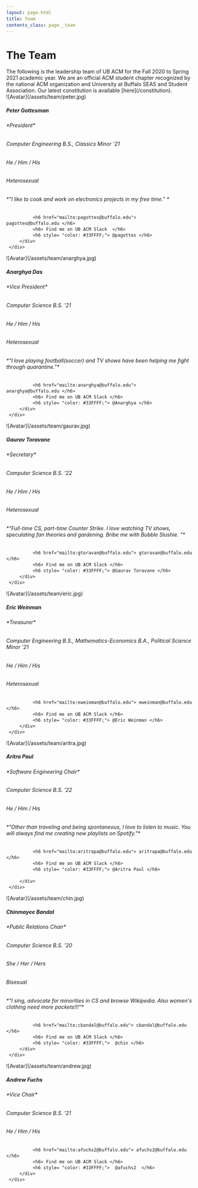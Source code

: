 ```yaml
---
layout: page.html
title: Team
contents_class: page__team
---
```


# The Team

<div class = "page-description">
    The following is the leadership team of UB ACM for the Fall 2020 to Spring 2021
    academic year. We are an official ACM student chapter recognized by the national
    ACM organization and University at Buffalo SEAS and Student Association. Our
    latest constitution is available [here](/constitution).
</div>

<div class = "team">
  <div class="flip-card">
     <div class="flip-card-inner">
         <div class="flip-card-front">
              ![Avatar](/assets/team/peter.jpg)
              <div class="description">
                  <h5> Peter Gottesman </h5>
                  <h6> *President* </h6>
              </div>
         </div>
         <div class="flip-card-back">
              <h6> Computer Engineering B.S., Classics Minor '21  </h6>
              <h6> He / Him / His </h6>
              <h6> Heterosexual </h6>
              <h6> *"I like to cook and work on electronics projects in my free time." * </h6>

              <h6 href="mailto:pagottes@buffalo.edu">  pagottes@buffalo.edu </h6>
              <h6> Find me on UB ACM Slack  </h6>
              <h6 style= "color: #33FFFF;"> @pagottes </h6>
         </div>
     </div>
  </div>


  <div class="flip-card">
     <div class="flip-card-inner">
         <div class="flip-card-front">
              ![Avatar](/assets/team/anarghya.jpg)
              <div class="description">
                  <h5> Anarghya Das </h5>
                  <h6> *Vice President* </h6>
              </div>
         </div>
         <div class="flip-card-back">
              <h6> Computer Science B.S. '21 </h6>
              <h6> He / Him / His </h6>
              <h6> Heterosexual </h6>
              <h6> *"I love playing football(soccer) and TV shows have been helping me fight through quarantine."* </h6>

              <h6 href="mailto:anarghya@buffalo.edu">  anarghya@buffalo.edu </h6>
              <h6> Find me on UB ACM Slack </h6>
              <h6 style= "color: #33FFFF;"> @Anarghya </h6>
         </div>
     </div>
  </div>

  <div class="flip-card">
     <div class="flip-card-inner">
         <div class="flip-card-front">
              ![Avatar](/assets/team/gaurav.jpg)
              <div class="description">
                  <h5> Gaurav Toravane </h5>
                  <h6> *Secretary* </h6>
              </div>
         </div>
         <div class="flip-card-back">
              <h6> Computer Science B.S. '22 </h6>
              <h6> He / Him / His </h6>
              <h6> Heterosexual </h6>
              <h6> *"Full-time CS, part-time Counter Strike. I love watching TV shows, speculating fan theories and gardening. Bribe me with Bubble Slushie. "* </h6>

              <h6 href="mailto:gtoravan@buffalo.edu"> gtoravan@buffalo.edu </h6>
              <h6> Find me on UB ACM Slack </h6>
              <h6 style= "color: #33FFFF;"> @Gaurav Toravane </h6>
         </div>
     </div>
  </div>

  <div class="flip-card">
     <div class="flip-card-inner">
         <div class="flip-card-front">
              ![Avatar](/assets/team/eric.jpg)
              <div class="description">
                  <h5> Eric Weinman </h5>
                  <h6> *Treasurer* </h6>
              </div>
         </div>
         <div class="flip-card-back">
              <h6> Computer Engineering B.S., Mathematics-Economics B.A., Political Science Minor '21 </h6>
              <h6> He / Him / His </h6>
              <h6> Heterosexual </h6>

              <h6 href="mailto:eweinman@buffalo.edu"> eweinman@buffalo.edu </h6>
              <h6> Find me on UB ACM Slack </h6>
              <h6 style= "color: #33FFFF;"> @Eric Weinman </h6>
         </div>
     </div>
  </div>

  <div class="flip-card">
     <div class="flip-card-inner">
         <div class="flip-card-front">
              ![Avatar](/assets/team/aritra.jpg)
              <div class="description">
                  <h5> Aritra Paul </h5>
                  <h6> *Software Engineering Chair* </h6>
              </div>
         </div>
         <div class="flip-card-back">
              <h6> Computer Science B.S. '22 </h6>
              <h6> He / Him / His </h6>
              <h6> *"Other than traveling and being spontaneous, I love to listen to music. You will always find me creating new playlists on Spotify."* </h6>

              <h6 href="mailto:aritrapa@buffalo.edu"> aritrapa@buffalo.edu </h6>
              <h6> Find me on UB ACM Slack </h6>
              <h6 style= "color: #33FFFF;"> @Aritra Paul </h6>

         </div>
     </div>
  </div>

  <div class="flip-card">
     <div class="flip-card-inner">
         <div class="flip-card-front">
              ![Avatar](/assets/team/chin.jpg)
              <div class="description">
                  <h5> Chinmayee Bandal </h5>
                  <h6> *Public Relations Chair* </h6>
              </div>
         </div>
         <div class="flip-card-back">
              <h6> Computer Science B.S. '20 </h6>
              <h6> She / Her / Hers </h6>
              <h6> Bisexual </h6>
              <h6> *"I sing, advocate for minorities in CS and browse Wikipedia. Also women's clothing need more pockets!!!"* </h6>

              <h6 href="mailto:cbandal@buffalo.edu"> cbandal@buffalo.edu </h6>
              <h6> Find me on UB ACM Slack </h6>
              <h6 style= "color: #33FFFF;">  @chin </h6>
         </div>
     </div>
  </div>

  <div class="flip-card">
     <div class="flip-card-inner">
         <div class="flip-card-front">
              ![Avatar](/assets/team/andrew.jpg)
              <div class="description">
                  <h5> Andrew Fuchs </h5>
                  <h6> *Vice Chair* </h6>
              </div>
         </div>
         <div class="flip-card-back">
              <h6> Computer Science B.S. '21 </h6>
              <h6> He / Him / His </h6>

              <h6 href="mailto:afuchs2@buffalo.edu"> afuchs2@buffalo.edu </h6>
              <h6> Find me on UB ACM Slack </h6>
              <h6 style= "color: #33FFFF;">  @afuchs2  </h6>
         </div>
     </div>
  </div>

  </div>
